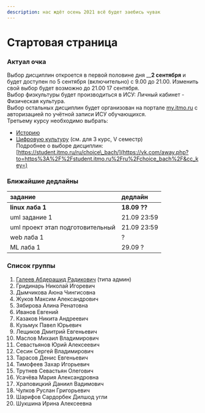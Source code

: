 ```yaml
---
description: нас ждёт осень 2021 всё будет заебись чувак
---
```


# Стартовая страница

### Актуал очка

Выбор дисциплин откроется в первой половине дня __**2 сентября** и будет доступен по 5 сентября \(включительно\) с 9.00 до 21.00. Изменить свой выбор будет возможно до 21.00 17 сентября.  
Выбор физкультуры будет производиться в ИСУ: Личный кабинет - Физическая культура.  
Выбор остальных дисциплин будет организован на портале [my.itmo.ru](https://vk.com/away.php?to=http%3A%2F%2Fmy.itmo.ru&cc_key=) с авторизацией по учётной записи ИСУ обучающихся.  
Третьему курсу необходимо выбрать:  
- [Историю](https://student.itmo.ru/ru/history_bach/)  
- [Цифровую культуру](https://student.itmo.ru/ru/digital_culture_bach/) \(см. для 3 курс, V семестр\)  
Подробнее о выборе дисциплин: [https://student.itmo.ru/ru/choice\_bach/](https://vk.com/away.php?to=https%3A%2F%2Fstudent.itmo.ru%2Fru%2Fchoice_bach%2F&cc_key=)

### Ближайшие дедлайны

| задание | дедлайн |
| :--- | :--- |
| **linux лаба 1** | **18.09 ??** |
| uml задание 1 | 21.09 23:59 |
| uml проект этап подготовительный | 21.09 23:59 |
| web лаба 1 | ? |
| ML лаба 1 | 29.09 ? |

### Список группы

1. [Галеев Абдерашид Радикович](https://vk.com/grashid) \(типа админ\) 
2. Гридинарь Николай Игоревич
3. Дымчикова Аюна Чингисовна
4. Жуков Максим Александрович
5. Зябирова Алина Ренатовна 
6. Иванов Евгений
7. Казаков Никита Андреевич 
8. Кузьмук Павел Юрьевич
9. Лещиков Дмитрий Евгеньевич  
10. Маслов Михаил Владимирович
11. Севастьянов Юрий Алексеевич
12. Сесин Сергей Владимирович
13. Тарасов Денис Евгеньевич
14. Тимофеев Захар Игорьевич 
15. Трутнев Севастьян Олегович
16. Усачёва Мария Александровна 
17. Храповицкий Даниил Вадимович 
18. Чулков Руслан Григорьевич 
19. Шарифов Сардорбек Дилшод угли
20. Шукшина Ирина Алексеевна

